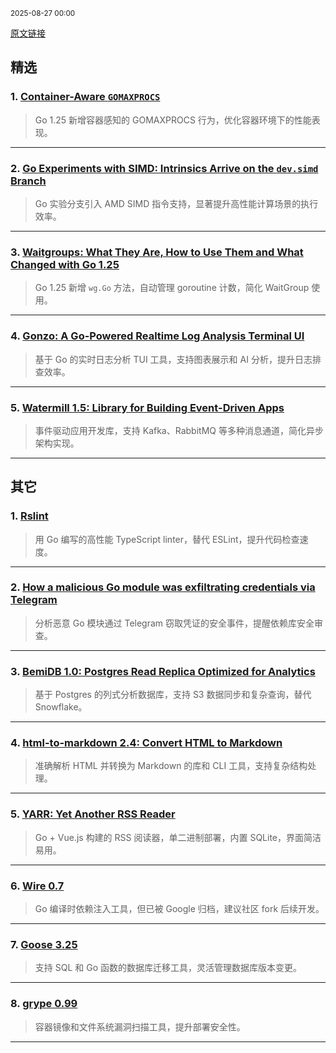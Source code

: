 <sub>2025-08-27 00:00</sub>


[原文链接](https://golangweekly.com/issues/567)


## 精选

### 1. [Container-Aware `GOMAXPROCS`](https://golangweekly.com/link/173329/rss)
> Go 1.25 新增容器感知的 GOMAXPROCS 行为，优化容器环境下的性能表现。

---

### 2. [Go Experiments with SIMD: Intrinsics Arrive on the `dev.simd` Branch](https://golangweekly.com/link/173331/rss)
> Go 实验分支引入 AMD SIMD 指令支持，显著提升高性能计算场景的执行效率。

---

### 3. [Waitgroups: What They Are, How to Use Them and What Changed with Go 1.25](https://golangweekly.com/link/173336/rss)
> Go 1.25 新增 `wg.Go` 方法，自动管理 goroutine 计数，简化 WaitGroup 使用。

---

### 4. [Gonzo: A Go-Powered Realtime Log Analysis Terminal UI](https://golangweekly.com/link/173341/rss)
> 基于 Go 的实时日志分析 TUI 工具，支持图表展示和 AI 分析，提升日志排查效率。

---

### 5. [Watermill 1.5: Library for Building Event-Driven Apps](https://golangweekly.com/link/173343/rss)
> 事件驱动应用开发库，支持 Kafka、RabbitMQ 等多种消息通道，简化异步架构实现。

---

## 其它

### 1. [Rslint](https://golangweekly.com/link/173334/rss)
> 用 Go 编写的高性能 TypeScript linter，替代 ESLint，提升代码检查速度。

---

### 2. [How a malicious Go module was exfiltrating credentials via Telegram](https://golangweekly.com/link/173335/rss)
> 分析恶意 Go 模块通过 Telegram 窃取凭证的安全事件，提醒依赖库安全审查。

---

### 3. [BemiDB 1.0: Postgres Read Replica Optimized for Analytics](https://golangweekly.com/link/173346/rss)
> 基于 Postgres 的列式分析数据库，支持 S3 数据同步和复杂查询，替代 Snowflake。

---

### 4. [html-to-markdown 2.4: Convert HTML to Markdown](https://golangweekly.com/link/173347/rss)
> 准确解析 HTML 并转换为 Markdown 的库和 CLI 工具，支持复杂结构处理。

---

### 5. [YARR: Yet Another RSS Reader](https://golangweekly.com/link/173349/rss)
> Go + Vue.js 构建的 RSS 阅读器，单二进制部署，内置 SQLite，界面简洁易用。

---

### 6. [Wire 0.7](https://golangweekly.com/link/173351/rss)
> Go 编译时依赖注入工具，但已被 Google 归档，建议社区 fork 后续开发。

---

### 7. [Goose 3.25](https://golangweekly.com/link/173364/rss)
> 支持 SQL 和 Go 函数的数据库迁移工具，灵活管理数据库版本变更。

---

### 8. [grype 0.99](https://golangweekly.com/link/173356/rss)
> 容器镜像和文件系统漏洞扫描工具，提升部署安全性。

---
    